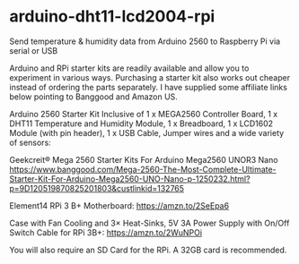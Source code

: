 # arduino-dht11-lcd2004-rpi
Send temperature &amp; humidity data from Arduino 2560 to Raspberry Pi via serial or USB

Arduino and RPi starter kits are readily available and allow you to experiment in various ways. Purchasing a starter kit also works out cheaper instead of ordering the parts separately. I have supplied some affiliate links below pointing to Banggood and Amazon US.

Arduino 2560 Starter Kit Inclusive of 1 x MEGA2560 Controller Board, 1 x DHT11 Temperature and Humidity Module, 1 x Breadboard, 1 x LCD1602 Module (with pin header), 1 x USB Cable, Jumper wires and a wide variety of sensors:

Geekcreit® Mega 2560 Starter Kits For Arduino Mega2560 UNOR3 Nano
https://www.banggood.com/Mega-2560-The-Most-Complete-Ultimate-Starter-Kit-For-Arduino-Mega2560-UNO-Nano-p-1250232.html?p=9D120519870825201803&custlinkid=132765

Element14 RPi 3 B+ Motherboard:
https://amzn.to/2SeEpa6

Case with Fan Cooling and 3× Heat-Sinks, 5V 3A Power Supply with On/Off Switch Cable for RPi 3B+:
https://amzn.to/2WuNPOi

You will also require an SD Card for the RPi. A 32GB card is recommended.

